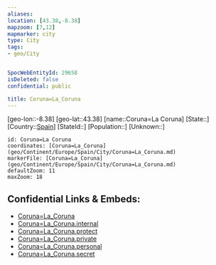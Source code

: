 ```yaml
---
aliases: 
location: [43.38,-8.38]
mapzoom: [7,12] 
mapmarker: city 
type: City
tags:
- geo/City


SpocWebEntityId: 29658
isDeleted: false
confidential: public

title: Coruna=La_Coruna
---
```

[geo-lon::-8.38]
[geo-lat::43.38]
[name::Coruna=La Coruna]
[State::]
[Country::[Spain](geo/Continent/Europe/Spain.md)]
[StateId::]
[Population::]
[Unknown::]


```leaflet
id: Coruna=La Coruna
coordinates: [Coruna=La_Coruna](geo/Continent/Europe/Spain/City/Coruna=La_Coruna.md)
markerFile: [Coruna=La_Coruna](geo/Continent/Europe/Spain/City/Coruna=La_Coruna.md)
defaultZoom: 11 
maxZoom: 18
```


## Confidential Links & Embeds: 
- [Coruna=La_Coruna](../../../../../../_public/geo/Continent/Europe/Spain/City/Coruna=La_Coruna.md) 
- [Coruna=La_Coruna.internal](../../../../../../_internal/geo/Continent/Europe/Spain/City/Coruna=La_Coruna.internal.md) 
- [Coruna=La_Coruna.protect](../../../../../../_protect/geo/Continent/Europe/Spain/City/Coruna=La_Coruna.protect.md) 
- [Coruna=La_Coruna.private](../../../../../../_private/geo/Continent/Europe/Spain/City/Coruna=La_Coruna.private.md) 
- [Coruna=La_Coruna.personal](../../../../../../_personal/geo/Continent/Europe/Spain/City/Coruna=La_Coruna.personal.md) 
- [Coruna=La_Coruna.secret](../../../../../../_secret/geo/Continent/Europe/Spain/City/Coruna=La_Coruna.secret.md) 
